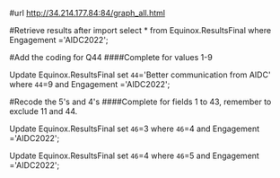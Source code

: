 #url
http://34.214.177.84:84/graph_all.html

#Retrieve results after import
select * from Equinox.ResultsFinal where Engagement ='AIDC2022';

#Add the coding for Q44
####Complete for values 1-9

Update Equinox.ResultsFinal
set `44`='Better communication from AIDC'
where `44`=9
and Engagement ='AIDC2022';

#Recode the 5's and 4's
####Complete for fields 1 to 43, remember to exclude 11 and 44.

Update Equinox.ResultsFinal
set `46`=3
where `46`=4
and Engagement ='AIDC2022';

Update Equinox.ResultsFinal
set `46`=4
where `46`=5
and Engagement ='AIDC2022';